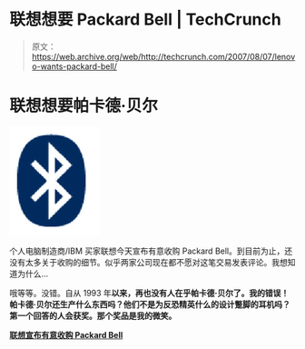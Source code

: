 # 联想想要 Packard Bell | TechCrunch

> 原文：<https://web.archive.org/web/http://techcrunch.com/2007/08/07/lenovo-wants-packard-bell/>

# 联想想要帕卡德·贝尔

![](img/b9f5cc46b3bca6b62889d37fb19f2230.png)

个人电脑制造商/IBM 买家联想今天宣布有意收购 Packard Bell。到目前为止，还没有太多关于收购的细节。似乎两家公司现在都不愿对这笔交易发表评论。我想知道为什么…

哦等等。没错。自从 1993 年**以来，再也没有人在乎帕卡德·贝尔了。我的错误！帕卡德·贝尔还生产什么东西吗？他们不是为反恐精英什么的设计蹩脚的耳机吗？第一个回答的人会获奖。那个奖品是我的微笑。**

 **[联想宣布有意收购 Packard Bell](https://web.archive.org/web/20130628211150/http://www.electronista.com/articles/07/08/07/lenovo.to.buy.packard.bell/)**